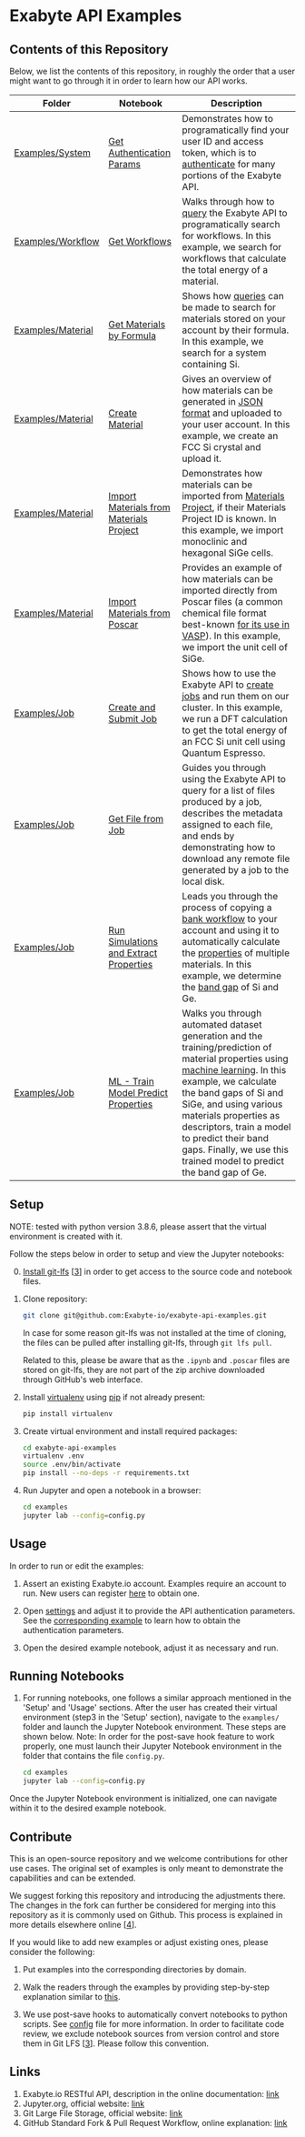 # Exabyte API Examples

## Contents of this Repository

Below, we list the contents of this repository, in roughly the order that a user might want to go through it in order to learn how our API works.

| Folder            | Notebook                                | Description |
| ------------------|-----------------------------------------| ----------- |
| [Examples/System](examples/system/)     | [Get Authentication Params](examples/system/get_authentication_params.ipynb)               | Demonstrates how to programatically find your user ID and access token, which is to [authenticate](https://docs.exabyte.io/rest-api/authentication/) for many portions of the Exabyte API.
| [Examples/Workflow](examples/workflow/) | [Get Workflows](examples/workflow/get_workflows.ipynb)                           | Walks through how to [query](https://docs.exabyte.io/rest-api/query-structure/) the Exabyte API to programatically search for workflows. In this example, we search for workflows that calculate the total energy of a material.
| [Examples/Material](examples/material/) | [Get Materials by Formula](examples/material/get_materials_by_formula.ipynb)                | Shows how [queries](https://docs.exabyte.io/rest-api/query-structure/) can be made to search for materials stored on your account by their formula. In this example, we search for a system containing Si.
| [Examples/Material](examples/material/) | [Create Material](examples/material/create_material.ipynb)                         | Gives an overview of how materials can be generated in [JSON format](https://docs.exabyte.io/materials/data/) and uploaded to your user account. In this example, we create an FCC Si crystal and upload it.
| [Examples/Material](examples/material/) | [Import Materials from Materials Project](examples/material/import_materials_from_materialsproject.ipynb) | Demonstrates how materials can be imported from [Materials Project](https://materialsproject.org/about), if their Materials Project ID is known. In this example, we import monoclinic and hexagonal SiGe cells.
| [Examples/Material](examples/material/) | [Import Materials from Poscar](examples/material/import_materials_from_poscar.ipynb)            | Provides an example of how materials can be imported directly from Poscar files (a common chemical file format best-known [for its use in VASP](https://www.vasp.at/wiki/index.php/Input)). In this example, we import the unit cell of SiGe.
| [Examples/Job](examples/job/)            | [Create and Submit Job](examples/job/create_and_submit_job.ipynb)                   | Shows how to use the Exabyte API to [create jobs](https://docs.exabyte.io/jobs/data/) and run them on our cluster. In this example, we run a DFT calculation to get the total energy of an FCC Si unit cell using Quantum Espresso.
| [Examples/Job](examples/job/)            | [Get File from Job](examples/job/get-file-from-job.ipynb) | Guides you through using the Exabyte API to query for a list of files produced by a job, describes the metadata assigned to each file, and ends by demonstrating how to download any remote file generated by a job to the local disk.
| [Examples/Job](examples/job/)            | [Run Simulations and Extract Properties](examples/job/run-simulations-and-extract-properties.ipynb)  | Leads you through the process of copying a [bank workflow](https://docs.exabyte.io/workflows/bank/) to your account and using it to automatically calculate the [properties](https://docs.exabyte.io/properties/overview/) of multiple materials. In this example, we determine the [band gap](https://docs.exabyte.io/properties-directory/non-scalar/band-gaps/) of Si and Ge.
| [Examples/Job](examples/job/)            | [ML - Train Model Predict Properties](examples/job/ml-train-model-predict-properties.ipynb)     | Walks you through automated dataset generation and the training/prediction of material properties using [machine learning](https://docs.exabyte.io/software-directory/overview/#machine-learning). In this example, we calculate the band gaps of Si and SiGe, and using various materials properties as descriptors, train a model to predict their band gaps. Finally, we use this trained model to predict the band gap of Ge.



## Setup

NOTE: tested with python version 3.8.6, please assert that the virtual environment is created with it.

Follow the steps below in order to setup and view the Jupyter notebooks:

0. [Install git-lfs](https://help.github.com/articles/installing-git-large-file-storage/) [[3](#links)] in order to get access to the source code and notebook files.

1. Clone repository:

    ```bash
    git clone git@github.com:Exabyte-io/exabyte-api-examples.git
    ```

    In case for some reason git-lfs was not installed at the time of cloning, the files can be pulled after installing git-lfs, through `git lfs pull`.

    Related to this, please be aware that as the `.ipynb` and `.poscar` files are stored on git-lfs, they are not part of the zip archive downloaded through GitHub's web interface.

2. Install [virtualenv](https://virtualenv.pypa.io/en/stable/) using [pip](https://pip.pypa.io/en/stable/) if not already present:

    ```bash
    pip install virtualenv
    ```

3. Create virtual environment and install required packages:

    ```bash
    cd exabyte-api-examples
    virtualenv .env
    source .env/bin/activate
    pip install --no-deps -r requirements.txt
    ```

4. Run Jupyter and open a notebook in a browser:

    ```bash
    cd examples
    jupyter lab --config=config.py
    ```

## Usage

In order to run or edit the examples:

1. Assert an existing Exabyte.io account. Examples require an account to run. New users can register [here](https://platform.exabyte.io/register) to obtain one.

2. Open [settings](examples/settings.json) and adjust it to provide the API authentication parameters. See the [corresponding example](examples/system/get_authentication_params.ipynb) to learn how to obtain the authentication parameters.

3. Open the desired example notebook, adjust it as necessary and run.


## Running Notebooks

1. For running notebooks, one follows a similar approach mentioned in the 'Setup' and 'Usage' sections. After the user has created their virtual environment (step3 in the 'Setup' section), navigate to the `examples/` folder and launch the Jupyter Notebook environment. These steps are shown below. Note: In order for the post-save hook feature to work properly, one must launch their Jupyter Notebook environment in the folder that contains the file `config.py`.

    ```bash
    cd examples
    jupyter lab --config=config.py
    ```

Once the Jupyter Notebook environment is initialized, one can navigate within it to the desired example notebook.


## Contribute

This is an open-source repository and we welcome contributions for other use cases. The original set of examples is only meant to demonstrate the capabilities and can be extended.

We suggest forking this repository and introducing the adjustments there. The changes in the fork can further be considered for merging into this repository as it is commonly used on Github. This process is explained in more details elsewhere online [[4](#links)].
 
If you would like to add new examples or adjust existing ones, please consider the following:

1. Put examples into the corresponding directories by domain.

2. Walk the readers through the examples by providing step-by-step explanation similar to [this](examples/material/get_materials_by_formula.ipynb).

3. We use post-save hooks to automatically convert notebooks to python scripts. See [config](examples/config.py) file for more information. In order to facilitate code review, we exclude notebook sources from version control and store them in Git LFS [[3](#links)]. Please follow this convention.

## Links

1. Exabyte.io RESTful API, description in the online documentation: [link](https://docs.exabyte.io/rest-api/overview/)
2. Jupyter.org, official website: [link](http://jupyter.org/)
3. Git Large File Storage, official website: [link](https://git-lfs.github.com/)
4. GitHub Standard Fork & Pull Request Workflow, online explanation: [link](https://gist.github.com/Chaser324/ce0505fbed06b947d962) 
